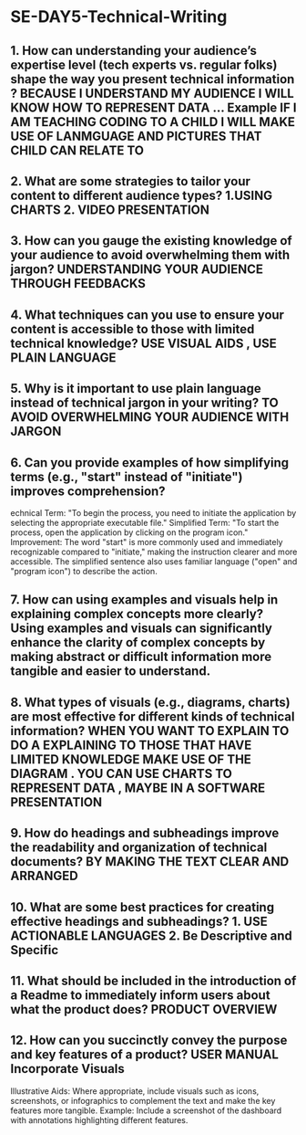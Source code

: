 # SE-DAY5-Technical-Writing
## 1. How can understanding your audience’s expertise level (tech experts vs. regular folks) shape the way you present technical information ? BECAUSE I UNDERSTAND MY AUDIENCE I WILL KNOW HOW TO REPRESENT DATA ... Example IF I AM TEACHING CODING TO A CHILD I WILL MAKE USE OF LANMGUAGE AND PICTURES THAT CHILD CAN RELATE TO 

## 2. What are some strategies to tailor your content to different audience types? 1.USING CHARTS 2. VIDEO PRESENTATION 

## 3. How can you gauge the existing knowledge of your audience to avoid overwhelming them with jargon? UNDERSTANDING YOUR AUDIENCE THROUGH FEEDBACKS 

## 4. What techniques can you use to ensure your content is accessible to those with limited technical knowledge? USE VISUAL AIDS , USE PLAIN LANGUAGE 

## 5. Why is it important to use plain language instead of technical jargon in your writing? TO AVOID OVERWHELMING YOUR AUDIENCE WITH JARGON 

## 6. Can you provide examples of how simplifying terms (e.g., "start" instead of "initiate") improves comprehension? 
echnical Term: "To begin the process, you need to initiate the application by selecting the appropriate executable file."
Simplified Term: "To start the process, open the application by clicking on the program icon."
Improvement: The word "start" is more commonly used and immediately recognizable compared to "initiate," making the instruction clearer and more accessible. The simplified sentence also uses familiar language ("open" and "program icon") to describe the action.

## 7. How can using examples and visuals help in explaining complex concepts more clearly? Using examples and visuals can significantly enhance the clarity of complex concepts by making abstract or difficult information more tangible and easier to understand.

## 8. What types of visuals (e.g., diagrams, charts) are most effective for different kinds of technical information? WHEN YOU WANT TO EXPLAIN TO DO A EXPLAINING TO THOSE THAT HAVE LIMITED KNOWLEDGE MAKE USE OF THE DIAGRAM . YOU CAN USE CHARTS TO REPRESENT DATA , MAYBE IN A SOFTWARE PRESENTATION 

## 9. How do headings and subheadings improve the readability and organization of technical documents? BY MAKING THE TEXT CLEAR AND ARRANGED 

## 10. What are some best practices for creating effective headings and subheadings? 1. USE ACTIONABLE LANGUAGES  2. Be Descriptive and Specific

## 11. What should be included in the introduction of a Readme to immediately inform users about what the product does? PRODUCT OVERVIEW 

## 12. How can you succinctly convey the purpose and key features of a product? USER MANUAL Incorporate Visuals
Illustrative Aids: Where appropriate, include visuals such as icons, screenshots, or infographics to complement the text and make the key features more tangible.
Example: Include a screenshot of the dashboard with annotations highlighting different features.
